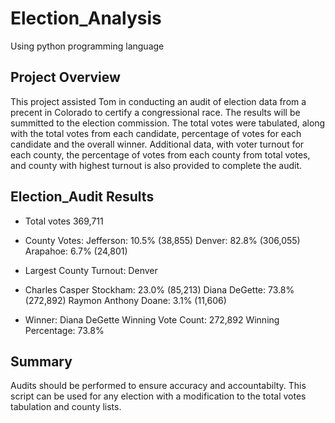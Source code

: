 # Election_Analysis
Using python programming language
## Project Overview
This project assisted Tom in conducting an audit of election data from a precent in Colorado to certify a congressional race. The results will be summitted to the election commission. The total votes were tabulated, along with the total votes from each candidate, percentage of votes for each candidate and the overall winner. Additional data, with voter turnout for each county, the percentage of votes from each county from total votes, and county with highest turnout is also provided to complete the audit.

## Election_Audit Results
* Total votes 369,711

* County Votes:
 Jefferson: 10.5% (38,855)
 Denver: 82.8% (306,055)
 Arapahoe: 6.7% (24,801)

* Largest County Turnout: Denver

* Charles Casper Stockham: 23.0% (85,213)
  Diana DeGette: 73.8% (272,892)
  Raymon Anthony Doane: 3.1% (11,606)

* Winner: Diana DeGette
 Winning Vote Count: 272,892
 Winning Percentage: 73.8%


## Summary

Audits should be performed to ensure accuracy and accountabilty. This script can be used for any election with a modification to the total votes tabulation and county lists.

